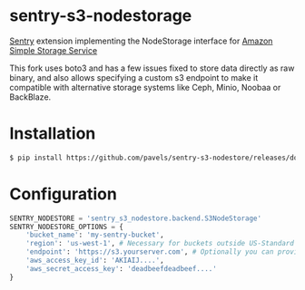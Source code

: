 sentry-s3-nodestorage
=====================

[Sentry](https://github.com/getsentry/sentry) extension implementing the
NodeStorage interface for [Amazon Simple Storage Service](https://aws.amazon.com/s3/)

This fork uses boto3 and has a few issues fixed to store data directly as raw binary, and also allows specifying a custom s3 endpoint to make it compatible with alternative storage systems like Ceph, Minio, Noobaa or BackBlaze.

# Installation

```bash
$ pip install https://github.com/pavels/sentry-s3-nodestore/releases/download/v1.0.3/sentry-s3-nodestore-1.0.3.tar.gz
```

# Configuration

```python
SENTRY_NODESTORE = 'sentry_s3_nodestore.backend.S3NodeStorage'
SENTRY_NODESTORE_OPTIONS = {
    'bucket_name': 'my-sentry-bucket',
    'region': 'us-west-1', # Necessary for buckets outside US-Standard
    'endpoint': 'https://s3.yourserver.com', # Optionally you can provide your own S3 compatible endpoint
    'aws_access_key_id': 'AKIAIJ....',
    'aws_secret_access_key': 'deadbeefdeadbeef....'
}
```
